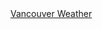<!DOCTYPE html>
<html>
<head>
  <meta charset="UTF-8">
  <meta http-equiv="refresh" content="300">
  <title>Vancouver Weather Widget</title>
</head>
<body>
  <a class="weatherwidget-io"
     href="https://forecast7.com/en/51d05n114d07/calgary/"
     data-label_1="CALGARY"
     data-label_2="WEATHER"
     data-font="Roboto"
     data-icons="Climacons Animated"
     data-days="3"
     data-theme="dark"
     data-basecolor="rgba(0, 0, 0, 0.01)"
     data-highcolor="#f30611">
    Vancouver Weather
  </a>

  <script>
    !function(d,s,id){
      var js, fjs = d.getElementsByTagName(s)[0];
      if (!d.getElementById(id)) {
        js = d.createElement(s);
        js.id = id;
        js.src = 'https://weatherwidget.io/js/widget.min.js';
        fjs.parentNode.insertBefore(js, fjs);
      }
    }(document, 'script', 'weatherwidget-io-js');
  </script>
</body>
</html>
